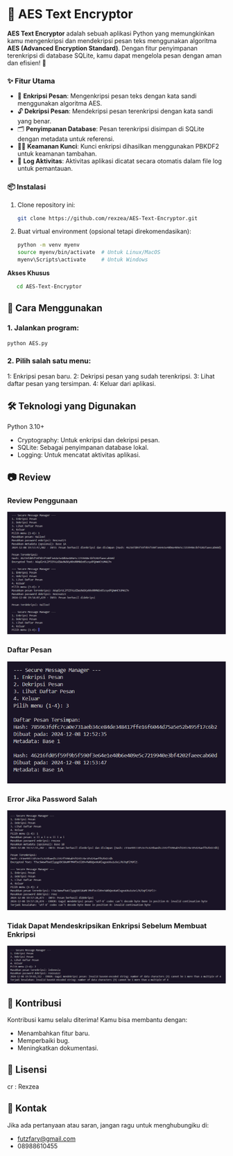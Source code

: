 # 🔐 AES Text Encryptor

**AES Text Encryptor** adalah sebuah aplikasi Python yang memungkinkan kamu mengenkripsi dan mendekripsi pesan teks menggunakan algoritma **AES (Advanced Encryption Standard)**. Dengan fitur penyimpanan terenkripsi di database SQLite, kamu dapat mengelola pesan dengan aman dan efisien! 🚀

### ✨ Fitur Utama
- 🔑 **Enkripsi Pesan**: Mengenkripsi pesan teks dengan kata sandi menggunakan algoritma AES.
- 🔓 **Dekripsi Pesan**: Mendekripsi pesan terenkripsi dengan kata sandi yang benar.
- 🗂️ **Penyimpanan Database**: Pesan terenkripsi disimpan di SQLite dengan metadata untuk referensi.
- 🕵️‍♂️ **Keamanan Kunci**: Kunci enkripsi dihasilkan menggunakan PBKDF2 untuk keamanan tambahan.
- 📜 **Log Aktivitas**: Aktivitas aplikasi dicatat secara otomatis dalam file log untuk pemantauan.

### 📦 Instalasi
1. Clone repository ini:
   ```bash
   git clone https://github.com/rexzea/AES-Text-Encryptor.git
   ```


2. Buat virtual environment (opsional tetapi direkomendasikan):
   ```bash
   python -m venv myenv
   source myenv/bin/activate  # Untuk Linux/MacOS
   myenv\Scripts\activate     # Untuk Windows
   ```

**Akses Khusus**
```bash
   cd AES-Text-Encryptor
```

## 🚀 Cara Menggunakan
### 1. Jalankan program:
```bash
python AES.py
```
### 2. Pilih salah satu menu:
  1: Enkripsi pesan baru.
  2: Dekripsi pesan yang sudah terenkripsi.
  3: Lihat daftar pesan yang tersimpan.
  4: Keluar dari aplikasi.

## 🛠️ Teknologi yang Digunakan
Python 3.10+
- Cryptography: Untuk enkripsi dan dekripsi pesan.
- SQLite: Sebagai penyimpanan database lokal.
- Logging: Untuk mencatat aktivitas aplikasi.

 ## 📷 Review
  ### Review Penggunaan
  ![Review](review.png)

  ### Daftar Pesan
  ![Review](daftar-pesan.png)

  ### Error Jika Password Salah
   ![Review](eror-password-salah.png)

  ### Tidak Dapat Mendeskripsikan Enkripsi Sebelum Membuat Enkripsi
   ![Review](tidak-bisa-mendeteksi-enkripsi.png)


## 🤝 Kontribusi
Kontribusi kamu selalu diterima! Kamu bisa membantu dengan:

- Menambahkan fitur baru.
- Memperbaiki bug.
- Meningkatkan dokumentasi.


## 📝 Lisensi
cr : Rexzea

## 📧 Kontak
Jika ada pertanyaan atau saran, jangan ragu untuk menghubungiku di:
- futzfary@gmail.com
- 08988610455
